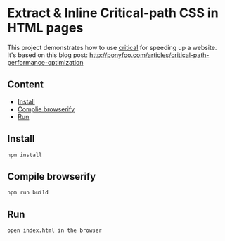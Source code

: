 # Extract & Inline Critical-path CSS in HTML pages

This project demonstrates how to use [critical](https://github.com/addyosmani/critical) for speeding up a website.  
It's based on this blog post: http://ponyfoo.com/articles/critical-path-performance-optimization   

## Content

* [Install](#install)
* [Complie browserify](#watch)
* [Run](#run)

## Install

    npm install

## Compile browserify

    npm run build

## Run

    open index.html in the browser

